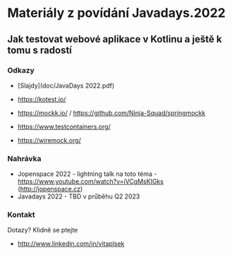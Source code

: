 # Materiály z povídání Javadays.2022 
## Jak testovat webové aplikace v Kotlinu a ještě k tomu s radostí

### Odkazy
- [Slajdy](doc/JavaDays 2022.pdf)

- https://kotest.io/
- https://mockk.io/ / https://github.com/Ninja-Squad/springmockk
- https://www.testcontainers.org/
- https://wiremock.org/

### Nahrávka
 - Jopenspace 2022 - lightning talk na toto téma - https://www.youtube.com/watch?v=iVCgMsKIGks (http://jopenspace.cz)
 - Javadays 2022 - TBD v průběhu Q2 2023

### Kontakt

Dotazy? Klidně se ptejte
- http://www.linkedin.com/in/vitaplsek

